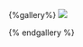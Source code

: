 {%gallery%}
![](https://alyx111.oss-cn-shenzhen.aliyuncs.com/travel/jiangjin/jiangjin-2023-01-04-(1).jpg)

{% endgallery %}
